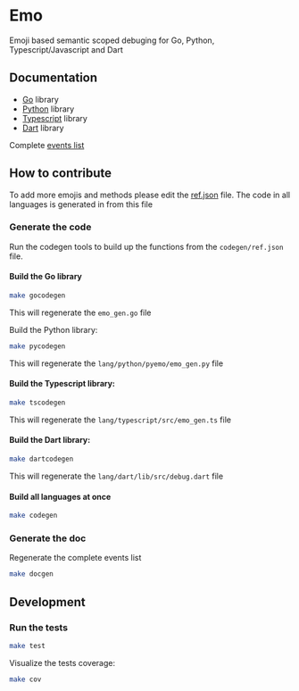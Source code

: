 # Emo

Emoji based semantic scoped debuging for Go, Python, Typescript/Javascript and Dart

## Documentation

- [Go](doc/go/) library
- [Python](lang/python/) library
- [Typescript](doc/typescript/README.md) library
- [Dart](lang/dart/) library

Complete [events list](doc/events/README.md)

## How to contribute

To add more emojis and methods please edit the [ref.json](codegen/ref.json) file. The code
in all languages is generated in from this file

### Generate the code

Run the codegen tools to build up the functions from the `codegen/ref.json` file. 

#### Build the Go library

```bash
make gocodegen
```

This will regenerate the `emo_gen.go` file

Build the Python library:

```bash
make pycodegen
```

This will regenerate the `lang/python/pyemo/emo_gen.py` file

#### Build the Typescript library:

```bash
make tscodegen
```

This will regenerate the `lang/typescript/src/emo_gen.ts` file

#### Build the Dart library:

```bash
make dartcodegen
```
This will regenerate the `lang/dart/lib/src/debug.dart` file

#### Build all languages at once

```bash
make codegen
```

### Generate the doc

Regenerate the complete events list 

```bash
make docgen
```

## Development

### Run the tests

```bash
make test
```

Visualize the tests coverage:

```bash
make cov
```